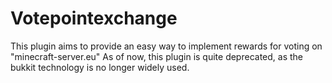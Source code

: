 # Votepointexchange
This plugin aims to provide an easy way to implement rewards for voting on "minecraft-server.eu"
As of now, this plugin is quite deprecated, as the bukkit technology is no longer widely used.
